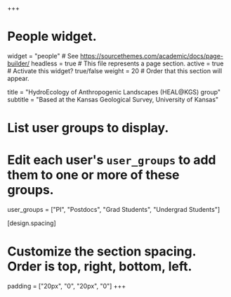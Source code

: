 +++
# People widget.
widget = "people"  # See https://sourcethemes.com/academic/docs/page-builder/
headless = true  # This file represents a page section.
active = true  # Activate this widget? true/false
weight = 20  # Order that this section will appear.

title = "HydroEcology of Anthropogenic Landscapes (HEAL@KGS) group"
subtitle = "Based at the Kansas Geological Survey, University of Kansas"

# List user groups to display.
#   Edit each user's `user_groups` to add them to one or more of these groups.
user_groups = ["PI", "Postdocs",
               "Grad Students",
               "Undergrad Students"]

[design.spacing]
  # Customize the section spacing. Order is top, right, bottom, left.
  padding = ["20px", "0", "20px", "0"]
+++
